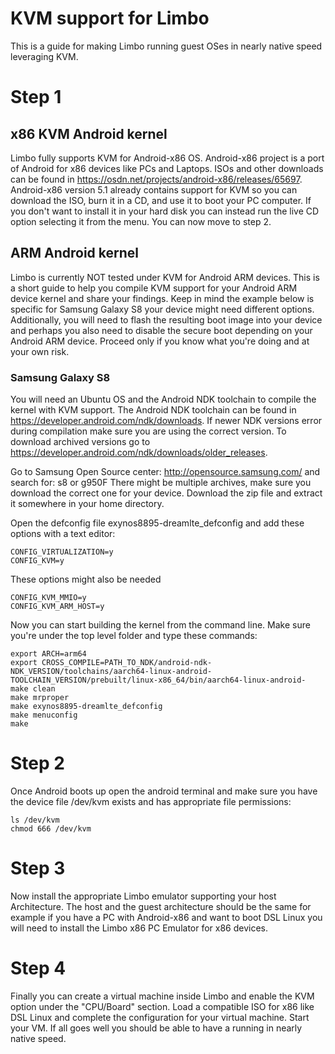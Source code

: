 # KVM support for Limbo
This is a guide for making Limbo running guest OSes in nearly native speed leveraging KVM.

# Step 1
## x86 KVM Android kernel
Limbo fully supports KVM for Android-x86 OS. Android-x86 project is a port of Android for x86 devices like PCs and Laptops. ISOs and other downloads can be found in https://osdn.net/projects/android-x86/releases/65697.
Android-x86 version 5.1 already contains support for KVM so you can download the ISO, burn it in a CD, and use it to boot your PC computer. If you don't want to install it in your hard disk you can instead run the live CD option selecting it  from the menu. You can now move to step 2.

## ARM Android kernel
Limbo is currently NOT tested under KVM for Android ARM devices. This is a short guide to help you compile KVM support for your Android ARM device kernel and share your findings. Keep in mind the example below is specific for Samsung Galaxy S8 your device might need different options. Additionally, you will need to flash the resulting boot image into your device and perhaps you also need to disable the secure boot depending on your Android ARM device. Proceed only if you know what you're doing and at your own risk.

### Samsung Galaxy S8
You will need an Ubuntu OS and the Android NDK toolchain to compile the kernel with KVM support. 
The Android NDK toolchain can be found in https://developer.android.com/ndk/downloads.
If newer NDK versions error during compilation make sure you are using the correct version. To download archived versions go to https://developer.android.com/ndk/downloads/older_releases.

Go to Samsung Open Source center: http://opensource.samsung.com/
and search for:
s8 or g950F
There might be multiple archives, make sure you download the correct one for your device.
Download the zip file and extract it somewhere in your home directory.

Open the defconfig file exynos8895-dreamlte_defconfig and add these options with a text editor:
```
CONFIG_VIRTUALIZATION=y 
CONFIG_KVM=y 
```

These options might also be needed
```
CONFIG_KVM_MMIO=y 
CONFIG_KVM_ARM_HOST=y 
```

Now you can start building the kernel from the command line.
Make sure you're under the top level folder and type these commands:
```
export ARCH=arm64 
export CROSS_COMPILE=PATH_TO_NDK/android-ndk-NDK_VERSION/toolchains/aarch64-linux-android-TOOLCHAIN_VERSION/prebuilt/linux-x86_64/bin/aarch64-linux-android- 
make clean 
make mrproper 
make exynos8895-dreamlte_defconfig 
make menuconfig 
make 
```

# Step 2
Once Android boots up open the android terminal and make sure you have the device file /dev/kvm exists and has appropriate file permissions:
```
ls /dev/kvm
chmod 666 /dev/kvm
```

# Step 3
Now install the appropriate Limbo emulator supporting your host Architecture. The host and the guest architecture should be the same for example if you have a PC with Android-x86 and want to boot DSL Linux you will need to install the Limbo x86 PC Emulator for x86 devices.

# Step 4
Finally you can create a virtual machine inside Limbo and enable the KVM option under the "CPU/Board" section. Load a compatible ISO for x86 like DSL Linux and complete the configuration for your virtual machine. Start your VM. If all goes well you should be able to have a running in nearly native speed.